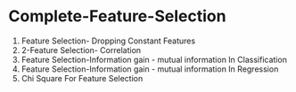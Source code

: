 # Complete-Feature-Selection
1. Feature Selection- Dropping Constant Features
2. 2-Feature Selection- Correlation
3. Feature Selection-Information gain - mutual information In Classification
4. Feature Selection-Information gain - mutual information In Regression
5. Chi Square For Feature Selection
